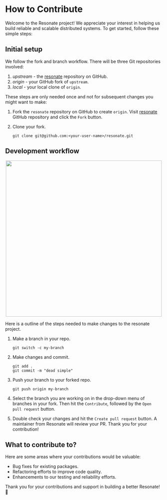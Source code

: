 # How to Contribute

Welcome to the Resonate project! We appreciate your interest in helping us build reliable
and scalable distributed systems. To get started, follow these simple steps:

## Initial setup

We follow the fork and branch workflow. There will be three Git repositories involved:

1.  *upstream* - the [resonate](https://github.com/resonatehq/resonate) repository on GitHub.
2.  *origin* - your GitHub fork of `upstream`.
3.  *local* - your local clone of `origin`.

These steps are only needed once and not for subsequent changes you might want to make:

1. Fork the `resonate` repository on GitHub to create `origin`.
   Visit [resonate](https://github.com/resonatehq/resonate) GitHub repository and click the `Fork` button.

2. Clone your fork.

    ```shell
    git clone git@github.com:<your-user-name>/resonate.git
    ```

## Development workflow

<p align="center">
    <img height="500"src="./docs/img/contributing.jpg">
</p>

Here is a outline of the steps needed to make changes to the resonate
project.


1. Make a branch in your repo.

   ```shell
   git switch -c my-branch
   ```

2. Make changes and commit.

   ```shell
   git add .
   git commit -m "dead simple"
   ```

3. Push your branch to your forked repo.

   ```shell
   git push origin my-branch
   ```

5. Select the branch you are working on in the drop-down menu of branches in
   your fork. Then hit the `Contribute`, followed by the `Open pull request`
   button.

6. Double check your changes and hit the `Create pull request` button. A
   maintainer from Resonate will review your PR. Thank you for your
   contribution!

## What to contribute to?

Here are some areas where your contributions would be valuable:

* Bug fixes for existing packages.
* Refactoring efforts to improve code quality.
* Enhancements to our testing and reliability efforts.

Thank you for your contributions and support in building a better Resonate! 🚀
